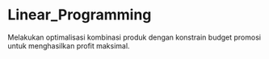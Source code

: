 # Linear_Programming
Melakukan optimalisasi kombinasi produk dengan konstrain budget promosi untuk menghasilkan profit maksimal.

